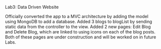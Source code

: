 Lab3: Data Driven Website

Officially converted the app to a MVC architecture by adding the model using MongoDB to add a database. Added 3 blogs to blogList by sending static data from the controller to the view. Added 2 new pages: Edit Blog and Delete Blog, which are linked to using icons on each of the blog posts. Both of these pages are under construction and will be worked on in future Labs.
